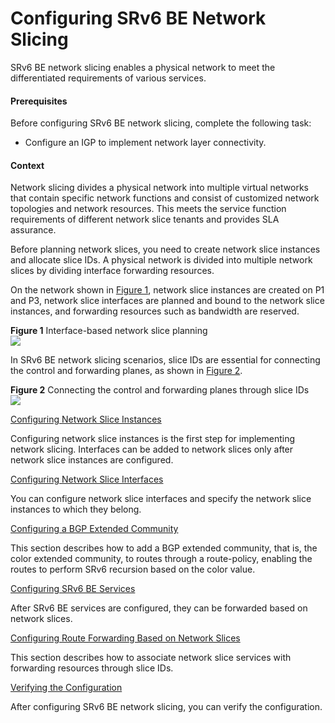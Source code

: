 Configuring SRv6 BE Network Slicing
===================================

SRv6 BE network slicing enables a physical network to meet the differentiated requirements of various services.

#### Prerequisites

Before configuring SRv6 BE network slicing, complete the following task:

* Configure an IGP to implement network layer connectivity.

#### Context

Network slicing divides a physical network into multiple virtual networks that contain specific network functions and consist of customized network topologies and network resources. This meets the service function requirements of different network slice tenants and provides SLA assurance.

Before planning network slices, you need to create network slice instances and allocate slice IDs. A physical network is divided into multiple network slices by dividing interface forwarding resources.

On the network shown in [Figure 1](#EN-US_TASK_0000001163448571__fig8274193314262), network slice instances are created on P1 and P3, network slice interfaces are planned and bound to the network slice instances, and forwarding resources such as bandwidth are reserved.

**Figure 1** Interface-based network slice planning  
![](figure/en-us_image_0000001116448748.png)

In SRv6 BE network slicing scenarios, slice IDs are essential for connecting the control and forwarding planes, as shown in [Figure 2](#EN-US_TASK_0000001163448571__fig14542316102912).

**Figure 2** Connecting the control and forwarding planes through slice IDs  
![](figure/en-us_image_0000001116288840.png)


[Configuring Network Slice Instances](../../../../software/nev8r10_vrpv8r16/user/vrp/dc_vrp_srv6_cfg_all_0249a.html)

Configuring network slice instances is the first step for implementing network slicing. Interfaces can be added to network slices only after network slice instances are configured.

[Configuring Network Slice Interfaces](../../../../software/nev8r10_vrpv8r16/user/vrp/dc_vrp_srv6_cfg_all_0250a.html)

You can configure network slice interfaces and specify the network slice instances to which they belong.

[Configuring a BGP Extended Community](../../../../software/nev8r10_vrpv8r16/user/vrp/dc_vrp_srv6_cfg_all_0113a.html)

This section describes how to add a BGP extended community, that is, the color extended community, to routes through a route-policy, enabling the routes to perform SRv6 recursion based on the color value.

[Configuring SRv6 BE Services](../../../../software/nev8r10_vrpv8r16/user/vrp/dc_vrp_srv6_cfg_all_0261.html)

After SRv6 BE services are configured, they can be forwarded based on network slices.

[Configuring Route Forwarding Based on Network Slices](../../../../software/nev8r10_vrpv8r16/user/vrp/dc_vrp_srv6_cfg_all_0258.html)

This section describes how to associate network slice services with forwarding resources through slice IDs.

[Verifying the Configuration](../../../../software/nev8r10_vrpv8r16/user/vrp/dc_vrp_srv6_cfg_all_0259.html)

After configuring SRv6 BE network slicing, you can verify the configuration.